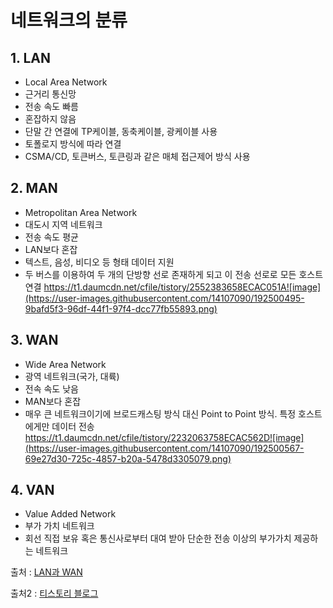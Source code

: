 # 네트워크의 분류

## 1. LAN

- Local Area Network
- 근거리 통신망
- 전송 속도 빠름
- 혼잡하지 않음
- 단말 간 연결에 TP케이블, 동축케이블, 광케이블 사용
- 토폴로지 방식에 따라 연결
- CSMA/CD, 토큰버스, 토큰링과 같은 매체 접근제어 방식 사용

## 2. MAN

- Metropolitan Area Network
- 대도시 지역 네트워크
- 전송 속도 평균
- LAN보다 혼잡
- 텍스트, 음성, 비디오 등 형태 데이터 지원
- 두 버스를 이용하여 두 개의 단방향 선로 존재하게 되고 이 전송 선로로 모든 호스트 연결
https://t1.daumcdn.net/cfile/tistory/2552383658ECAC051A![image](https://user-images.githubusercontent.com/14107090/192500495-9bafd5f3-96df-44f1-97f4-dcc77fb55893.png)


## 3. WAN

- Wide Area Network
- 광역 네트워크(국가, 대륙)
- 전속 속도 낮음
- MAN보다 혼잡
- 매우 큰 네트워크이기에 브로드캐스팅 방식 대신 Point to Point 방식. 특정 호스트에게만 데이터 전송
https://t1.daumcdn.net/cfile/tistory/2232063758ECAC562D![image](https://user-images.githubusercontent.com/14107090/192500567-69e27d30-725c-4857-b20a-5478d3305079.png)


## 4. VAN

- Value Added Network
- 부가 가치 네트워크
- 회선 직접 보유 혹은 통신사로부터 대여 받아 단순한 전송 이상의 부가가치 제공하는 네트워크

출처 : [LAN과 WAN](https://m.blog.naver.com/PostView.naver?isHttpsRedirect=true&blogId=jvioonpe&logNo=220227238748)

출처2 : [티스토리 블로그](https://copycode.tistory.com/34)
